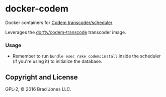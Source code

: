 # docker-codem

Docker containers for [Codem transcoder/scheduler](http://transcodem.com/)

Leverages the [dorftv/codem-transcode](https://github.com/dorftv/docker-codem-transcode)
transcoder image.

### Usage

* Remember to run `bundle exec rake codem:install` inside the scheduler (if you're using it)
    to initialize the database.

## Copyright and License

GPL-2, &copy; 2016 Brad Jones LLC.

